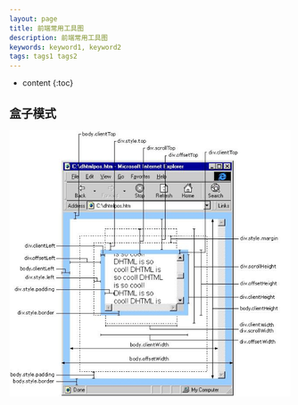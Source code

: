 ```yaml
---
layout: page
title: 前端常用工具图
description: 前端常用工具图
keywords: keyword1, keyword2
tags: tags1 tags2
---
```

* content
{:toc}

## 盒子模式
![116165-20160630110328843-2101737128](/media/116165-20160630110328843-2101737128.png)



